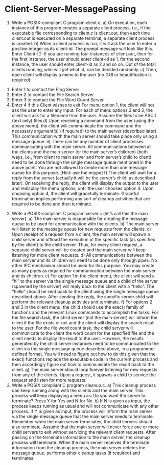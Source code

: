 # Client-Server-MessagePassing
1) Write a POSIX-compliant C program client.c.
a) On execution, each instance of this program creates a separate client process,
i.e., if the executable file corresponding to client.c is client.out, then each time
client.out is executed on a separate terminal, a separate client process is
created.
b) When a client process is run, it will ask the user to enter a positive integer as its
client-id. The prompt message will look like this.
Enter Client-ID:
If you are running four instances of client.out, then for the first instance, the user
should enter client-id as 1, for the second instance, the user should enter client-id
as 2 and so on. Out of the total clients running, who will get what id, can be
decided randomly.
c) Then, each client will display a menu to the user (no GUI or beautification is
required):
1. Enter 1 to contact the Ping Server
2. Enter 2 to contact the File Search Server
3. Enter 3 to contact the File Word Count Server
4. Enter 4 if this Client wishes to exit
For menu option 1, the client will not ask the user to enter any input. For each of
menu options 2 and 3, the client will ask for a filename from the user. Assume the
files to be ASCII (text only) files
d) Upon receiving a command from the user (using the above menu), the client will
communicate the command and the necessary argument(s) (if required) to the
main server (described later). This communication with the main server should
take place only using a message queue.
e) There can be any number of client processes communicating with the main
server. All communications between all the clients and the main server (or the
main server’s children) (both ways, i.e., from client to main server and from
server’s child to client) need to be done through the single message queue
mentioned in the above point. You are not allowed to create more than one
message queue for this purpose. [Hint: use the mtype]
f) The client will wait for a reply from the server (actually it will be the server’s child,
as described later). On receiving the reply, the client will display the output to the
user and redisplay the menu options, until the user chooses option 4. Upon
choosing option 4, the client will gracefully terminate. Graceful termination implies
performing any sort of cleanup activities that are required to be done and then
terminate.
2) Write a POSIX-compliant C program server.c (let’s call this the main server).
a) The main server is responsible for creating the message queue to be used for
communication with the clients.
b) The main server will listen to the message queue for new requests from the
clients.
c) Upon receipt of a request from a client, the main server will spawn a child server
and offload the execution of the specific task (as specified by the client) to the
child server. Thus, for every client request, a separate child server will be created
and the main server will keep listening for more client requests.
d) All communications between the main server and its children will need to be done
only through pipes. No other IPC mechanism should be used for this purpose.
You may create as many pipes as required for communication between the main
server and its children.
e) For option 1 in the client menu, the client will send a “hi” to the server via the
single message queue and a child of the server (spawned by the server) will
reply back to the client with a “hello”. The “hello” should be sent back to the client
using the single message queue described above. After sending the reply, the
specific server child will perform the relevant cleanup activities and terminate.
f) For options 2 and 3 in the client menu, the child should use the exec() family of
functions and the relevant Linux commands to accomplish the tasks. For the file
search task, the child server (not the main server) will inform the client if the file
exists or not and the client will display the search result to the user. For the file
word count task, the child server will communicate to the client the word count for
the specified file and the client needs to display the result to the user. However,
the results generated by the child server instances need to be communicated to
the client via the single message queue described above, in a programmer
defined format. You will need to figure out how to do this given that the exec()
functions replace the executable code in the current process and then
accordingly figure out how to communicate the result back to the client.
g) The main server should loop forever listening for new requests from any of the
clients. Upon a request, it spawns a child to service the request and listen for
more requests.
3) Write a POSIX compliant C program cleanup.c.
a) This cleanup process can keep running along with the clients and the main
server. This process will keep displaying a menu as:
Do you want the server to terminate? Press Y for Yes and N
for No.
b) If N is given as input, the process keeps running as usual and will not
communicate with any other process. If Y is given as input, the process will
inform the main server via the single message queue that the main server needs
to terminate. Remember when the main server terminates, the child servers
should also terminate. Assume that the main server will never force one or more
child servers to exit without servicing the relevant client requests. After passing
on the terminate information to the main server, the cleanup process will
terminate. When the main server receives the terminate information from the
cleanup process, the main server deletes the message queue, performs other
cleanup tasks (if required) and terminates.
